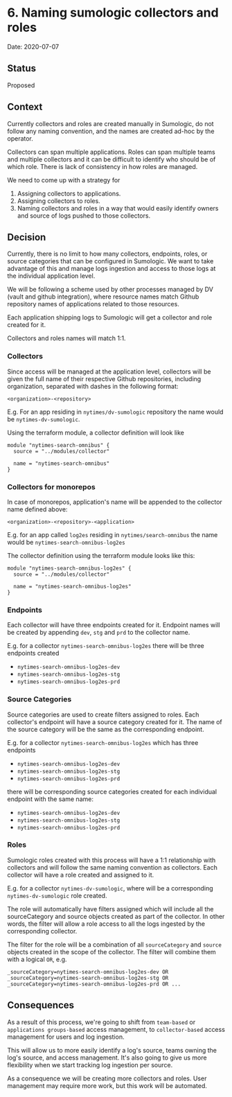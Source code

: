 # 6. Naming sumologic collectors and roles

Date: 2020-07-07

## Status

Proposed

## Context

Currently collectors and roles are created manually in Sumologic, do not follow any naming convention, and the names are created ad-hoc by the operator.

Collectors can span multiple applications. Roles can span multiple teams and multiple collectors and it can be difficult to identify who should be of which role. There is lack of consistency in how roles are managed.

We need to come up with a strategy for
1) Assigning collectors to applications.
2) Assigning collectors to roles.
3) Naming collectors and roles in a way that would easily identify owners and source of logs pushed to those collectors.

## Decision

Currently, there is no limit to how many collectors, endpoints, roles, or source categories that can be configured in Sumologic. We want to take advantage of this and manage logs ingestion and access to those logs at the individual application level.

We will be following a scheme used by other processes managed by DV (vault and github integration), where resource names match Github repository names of applications related to those resources.

Each application shipping logs to Sumologic will get a collector and role created for it.

Collectors and roles names will match 1:1.

### Collectors

Since access will be managed at the application level, collectors will be given the full name of their respective Github repositories, including organization, separated with dashes in the following format:

`<organization>-<repository>`

E.g. For an app residing in `nytimes/dv-sumologic` repository the name would be `nytimes-dv-sumologic`.

Using the terraform module, a collector definition will look like


```hcl
module "nytimes-search-omnibus" {
  source = "../modules/collector"

  name = "nytimes-search-omnibus"
}
```

### Collectors for monorepos

In case of monorepos, application's name will be appended to the collector name defined above:

`<organization>-<repository>-<application>`

E.g. for an app called `log2es` residing in `nytimes/search-omnibus` the name would be `nytimes-search-omnibus-log2es`

The collector definition using the terraform module looks like this:

```hcl
module "nytimes-search-omnibus-log2es" {
  source = "../modules/collector"

  name = "nytimes-search-omnibus-log2es"
}
```

### Endpoints

Each collector will have three endpoints created for it. Endpoint names will be created by appending `dev`, `stg` and `prd` to the collector name.

E.g. for a collector `nytimes-search-omnibus-log2es` there will be three endpoints created

* `nytimes-search-omnibus-log2es-dev`
* `nytimes-search-omnibus-log2es-stg`
* `nytimes-search-omnibus-log2es-prd`

### Source Categories

Source categories are used to create filters assigned to roles. Each collector's endpoint will have a source category created for it. The name of the source category will be the same as the corresponding endpoint.

E.g. for a collector `nytimes-search-omnibus-log2es` which has three endpoints

* `nytimes-search-omnibus-log2es-dev`
* `nytimes-search-omnibus-log2es-stg`
* `nytimes-search-omnibus-log2es-prd`

there will be corresponding source categories created for each individual endpoint with the same name:

* `nytimes-search-omnibus-log2es-dev`
* `nytimes-search-omnibus-log2es-stg`
* `nytimes-search-omnibus-log2es-prd`

### Roles

Sumologic roles created with this process will have a 1:1 relationship with collectors and will follow the same naming convention as collectors. Each collector will have a role created and assigned to it.

E.g. for a collector `nytimes-dv-sumologic`, where will be a corresponding `nytimes-dv-sumologic` role created.

The role will automatically have filters assigned which will include all the sourceCategory and source objects created as part of the collector. In other words, the filter will allow a role access to all the logs ingested by the corresponding collector.

The filter for the role will be a combination of all `sourceCategory` and `source` objects created in the scope of the collector. The filter will combine them with a logical `OR`, e.g.

`_sourceCategory=nytimes-search-omnibus-log2es-dev OR _sourceCategory=nytimes-search-omnibus-log2es-stg OR _sourceCategory=nytimes-search-omnibus-log2es-prd OR ...`


## Consequences

As a result of this process, we're going to shift from `team-based` or `applications groups-based` access management, to `collector-based` access management for users and log ingestion.

This will allow us to more easily identify a log's source, teams owning the log's source, and access management. It's also going to give us more flexibility when we start tracking log ingestion per source.

As a consequence we will be creating more collectors and roles. User management may require more work, but this work will be automated.

